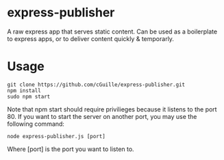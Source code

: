 express-publisher
=================

A raw express app that serves static content.
Can be used as a boilerplate to express apps, or to deliver content quickly & temporarly.

Usage
=====
    git clone https://github.com/cGuille/express-publisher.git
    npm install
    sudo npm start

Note that npm start should require privilieges because it listens to the port 80.
If you want to start the server on another port, you may use the following command:

    node express-publisher.js [port]
    
Where [port] is the port you want to listen to.
